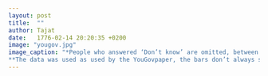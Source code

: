 ```yaml
---
layout: post
title:  ""
author: Tajat
date:   1776-02-14 20:20:35 +0200
image: "yougov.jpg"
image_caption: "*People who answered ‘Don’t know’ are omitted, between 39% - 49% of respondents. \n
**The data was used as used by the YouGovpaper, the bars don’t always sum up to 100 due to what appears to be rounding errors. It was decided not to fix this to not alter the data."
---
```


<!--more-->
